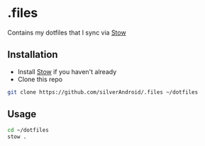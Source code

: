 # .files

Contains my dotfiles that I sync via [Stow](https://www.gnu.org/software/stow/)

## Installation

* Install [Stow](https://www.gnu.org/software/stow/) if you haven't already
* Clone this repo
```bash
git clone https://github.com/silverAndroid/.files ~/dotfiles
```

## Usage

```bash
cd ~/dotfiles
stow .
```
